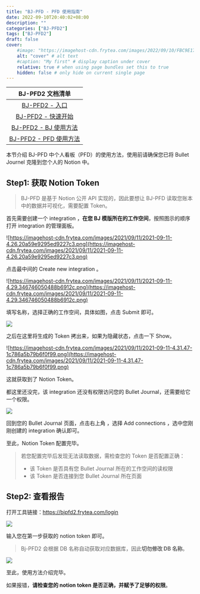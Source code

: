 ```yaml
---
title: "BJ-PFD - PFD 使用指南"
date: 2022-09-10T20:40:02+08:00
description: ""
categories: ["BJ-PFD2"]
tags: ["BJ-PFD2"]
draft: false
cover:
    #image: "https://imagehost-cdn.frytea.com/images/2022/09/10/FBC9E170-AC72-44AA-8A17-4D21BCCC7AE21dda98e00bd9bc36.jpg" # image path/url
    alt: "cover" # alt text
    #caption: "My first" # display caption under cover
    relative: true # when using page bundles set this to true
    hidden: false # only hide on current single page
---
```


| BJ-PFD2 文档清单 |
| :--: |
| [BJ-PFD2 - 入口](https://bjpfd2.frytea.com/) |
| [BJ-PFD2 - 快速开始](/technology/bj-pfd2/overview/) |
| [BJ-PFD2 - BJ 使用方法](/technology/bj-pfd2/bj-tutor/) |
| [BJ-PFD2 - PFD 使用方法](/technology/bj-pfd2/pfd-tutor/) |


本节介绍 BJ-PFD 中个人看板（PFD）的使用方法，使用前请确保您已将 Bullet Journel 克隆到您个人的 Notion 中。

##  Step1: 获取 Notion **Token**

> BJ-PFD 是基于 Notion 公开 API 实现的，因此要想让 BJ-PFD 读取您账本中的数据并可视化，需要配置 Token。

首先需要创建一个 integration ，**在您 BJ 模版所在的工作空间**，按照图示的顺序打开 integration 的管理面板。

![https://imagehost-cdn.frytea.com/images/2021/09/11/2021-09-11-4.26.20a59e9295ed9227c3.png](https://imagehost-cdn.frytea.com/images/2021/09/11/2021-09-11-4.26.20a59e9295ed9227c3.png)

点击最中间的 Create new integration 。

![https://imagehost-cdn.frytea.com/images/2021/09/11/2021-09-11-4.29.346746050488b6912c.png](https://imagehost-cdn.frytea.com/images/2021/09/11/2021-09-11-4.29.346746050488b6912c.png)

填写名称，选择正确的工作空间，具体如图，点击 Submit 即可。

![](https://imagehost-cdn.frytea.com/images/2022/09/23/2022092300563037434d2865b7e5ec1.png)

之后在这里将生成的 Token 拷出来，如果为隐藏状态，点击一下 Show。

![https://imagehost-cdn.frytea.com/images/2021/09/11/2021-09-11-4.31.47-1c786a5b79b6f0f99.png](https://imagehost-cdn.frytea.com/images/2021/09/11/2021-09-11-4.31.47-1c786a5b79b6f0f99.png)

这就获取到了 Notion Token。

都这里还没完，该 integration 还没有权限访问您的 Bullet Journal，还需要给它一个权限。

![](https://imagehost-cdn.frytea.com/images/2022/09/23/2022092300533740dd320ef4b4ea6fd.png)

回到您的 Bullet Journal 页面，点击右上角 ，选择 Add connections ，选中您刚刚创建的 integration 确认即可。

至此，Notion Token 配置完毕。

> 若您配置完毕后发现无法读取数据，需检查您的 Token 是否配置正确：
>  - 该 Token 是否具有您 Bullet Journal 所在的工作空间的读权限
>  - 该 Token 是否连接到您 Bullet Journal 所在页面

## Step2: 查看报告

打开工具链接：https://bjpfd2.frytea.com/login

![](https://imagehost-cdn.frytea.com/images/2022/09/23/2022092300404362fd3fb2d0273d2d2.png)

输入您在第一步获取的 notion token 即可。

> Bj-PFD2 会根据 DB 名称自动获取对应数据库，因此**切勿修改 DB 名称**。

![](https://imagehost-cdn.frytea.com/images/2022/09/23/202209230050967482992a97998816a.png)

至此，使用方法介绍完毕。

如果报错，**请检查您的 notion token 是否正确，并赋予了足够的权限**。